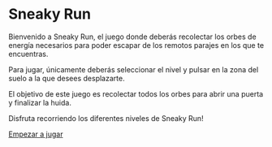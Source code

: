 # Sneaky Run

Bienvenido a Sneaky Run, el juego donde deberás recolectar los orbes de energía necesarios para poder escapar de los remotos parajes en los que te encuentras.

Para jugar, únicamente deberás seleccionar el nivel y pulsar en la zona del suelo a la que desees desplazarte.

El objetivo de este juego es recolectar todos los orbes para abrir una puerta y finalizar la huida.

Disfruta recorriendo los diferentes niveles de Sneaky Run!

[Empezar a jugar](https://juanixou.github.io/Sneaky-Run/)
